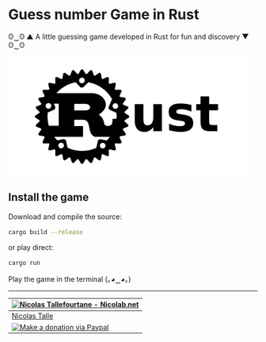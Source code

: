 # Guess number Game in Rust

ʘ‿ʘ ▲ A little guessing game developed in Rust for fun and discovery ▼ ʘ‿ʘ

![Rust lang](rust-logo.png)

## Install the game

Download and compile the source:

```sh
cargo build --release
```

or play direct:

```sh
cargo run
```

Play the game in the terminal (｡◕‿◕｡)

---

| [![Nicolas Tallefourtane - Nicolab.net](https://www.gravatar.com/avatar/d7dd0f4769f3aa48a3ecb308f0b457fc?s=64)](https://nicolab.net) |
|---|
| [Nicolas Talle](https://nicolab.net) |
| [![Make a donation via Paypal](https://www.paypalobjects.com/en_US/i/btn/btn_donate_SM.gif)](https://www.paypal.com/cgi-bin/webscr?cmd=_s-xclick&hosted_button_id=PGRH4ZXP36GUC) |
